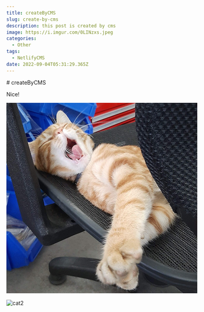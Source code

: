 ```yaml
---
title: createByCMS
slug: create-by-cms
description: this post is created by cms
image: https://i.imgur.com/0LINzxs.jpeg
categories:
  - Other
tags:
  - NetlifyCMS
date: 2022-09-04T05:31:29.365Z
---
```

\# createByCMS

Nice!

![cat](assets/images/avatar.jpg "cat")

![cat2](https://i.imgur.com/lJJZVRv.jpeg "cat2")